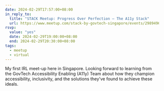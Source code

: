 ```yaml
---
date: 2024-02-29T17:57:00+08:00
in_reply_to:
  title: "STACK Meetup: Progress Over Perfection – The A11y Stack"
  url: https://www.meetup.com/stack-by-govtech-singapore/events/298949668/
rsvp:
  value: "yes"
  date: 2024-02-29T19:00:00+08:00
  end: 2024-02-29T20:30:00+08:00
tags:
  - meetup
  - virtual
---
```


My first IRL meet-up here in Singapore. Looking forward to learning from the GovTech Accessibility Enabling (A11y) Team about how they champion accessibility, inclusivity, and the solutions they’ve found to achieve these ideals.

